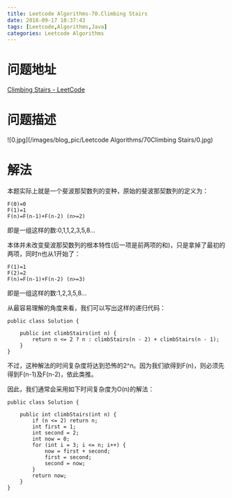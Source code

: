 ```yaml
---
title: Leetcode Algorithms-70.Climbing Stairs
date: 2018-09-17 18:37:43
tags: [Leetcode,Algorithms,Java]
categories: Leetcode Algorithms
---
```


# 问题地址

[Climbing Stairs - LeetCode](https://leetcode.com/problems/climbing-stairs/description/)

# 问题描述

![0.jpg](/images/blog_pic/Leetcode Algorithms/70Climbing Stairs/0.jpg)

<!-- more -->

# 解法

本题实际上就是一个斐波那契数列的变种，原始的斐波那契数列的定义为：

```
F(0)=0
F(1)=1
F(n)=F(n-1)+F(n-2) (n>=2)
```

即是一组这样的数:0,1,1,2,3,5,8...

本体并未改变斐波那契数列的根本特性(后一项是前两项的和)，只是拿掉了最初的两项，同时n也从1开始了：

```
F(1)=1
F(2)=2
F(n)=F(n-1)+F(n-2) (n>=3)
```

即是一组这样的数:1,2,3,5,8...

从最容易理解的角度来看，我们可以写出这样的递归代码：

```
public class Solution {

    public int climbStairs(int n) {
        return n <= 2 ? n : climbStairs(n - 2) + climbStairs(n - 1);
    }
}
```

不过，这种解法的时间复杂度将达到恐怖的2^n。因为我们欲得到F(n)，则必须先得到F(n-1)及F(n-2)，依此类推。

因此，我们通常会采用如下时间复杂度为O(n)的解法：

```
public class Solution {

    public int climbStairs(int n) {
        if (n <= 2) return n;
        int first = 1;
        int second = 2;
        int now = 0;
        for (int i = 3; i <= n; i++) {
            now = first + second;
            first = second;
            second = now;
        }
        return now;
    }
}
```